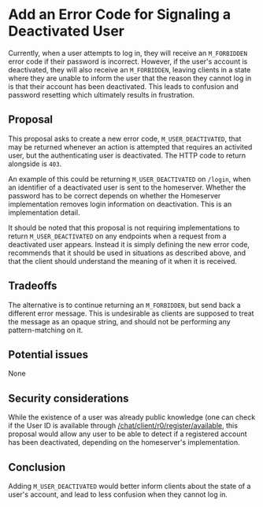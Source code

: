 # Add an Error Code for Signaling a Deactivated User

Currently, when a user attempts to log in, they will receive an `M_FORBIDDEN`
error code if their password is incorrect. However, if the user's account is
deactivated, they will also receive an `M_FORBIDDEN`, leaving clients in a
state where they are unable to inform the user that the reason they cannot
log in is that their account has been deactivated. This leads to confusion
and password resetting which ultimately results in frustration.

## Proposal

This proposal asks to create a new error code, `M_USER_DEACTIVATED`, that may
be returned whenever an action is attempted that requires an activited user,
but the authenticating user is deactivated. The HTTP code to return alongside
is `403`.

An example of this could be returning `M_USER_DEACTIVATED` on `/login`, when
an identifier of a deactivated user is sent to the homeserver. Whether the
password has to be correct depends on whether the Homeserver implementation
removes login information on deactivation. This is an implementation detail.

It should be noted that this proposal is not requiring implementations to
return `M_USER_DEACTIVATED` on any endpoints when a request from a
deactivated user appears. Instead it is simply defining the new error code,
recommends that it should be used in situations as described above, and that
the client should understand the meaning of it when it is received.

## Tradeoffs

The alternative is to continue returning an `M_FORBIDDEN`, but send back a
different error message. This is undesirable as clients are supposed to treat
the message as an opaque string, and should not be performing any
pattern-matching on it.

## Potential issues

None

## Security considerations

While the existence of a user was already public knowledge (one can check if
the User ID is available through
[/chat/client/r0/register/available](https://chat.api-spec.imzqqq.top/client_server/r0.5.0#get-matrix-client-r0-register-available),
this proposal would allow any user to be able to detect if a registered
account has been deactivated, depending on the homeserver's implementation.

## Conclusion

Adding `M_USER_DEACTIVATED` would better inform clients about the state of a
user's account, and lead to less confusion when they cannot log in.
